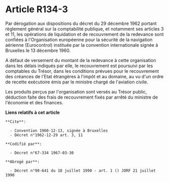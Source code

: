 # Article R134-3

Par dérogation aux dispositions du décret du 29 décembre 1962 portant règlement général sur la comptabilité publique, et
notamment ses articles 3 et 11, les opérations de liquidation et de recouvrement de la redevance sont confiées à
l'Organisation européenne pour la sécurité de la navigation aérienne (Eurocontrol) instituée par la convention internationale
signée à Bruxelles le 13 décembre 1960.

A défaut de versement du montant de la redevance à cette organisation dans les délais indiqués par elle, le recouvrement est
poursuivi par les comptables du Trésor, dans les conditions prévues pour le recouvrement des créances de l'Etat étrangères à
l'impôt et au domaine, au vu d'un ordre de recette exécutoire émis par le ministre chargé de l'aviation civile.

Les produits perçus par l'organisation sont versés au Trésor public, déduction faite des frais de recouvrement fixés par
arrêté du ministre de l'économie et des finances.

**Liens relatifs à cet article**

	**Cite**:

	  - Convention 1960-12-13, signée à Bruxelles
	  - Décret n°1962-12-29 art. 3, 11

	**Codifié par**:

	  - Décret n°67-334 1967-03-30

	**Abrogé par**:

	  - Décret n°90-641 du 18 juillet 1990 - art. 1 () JORF 21 juillet 1990
